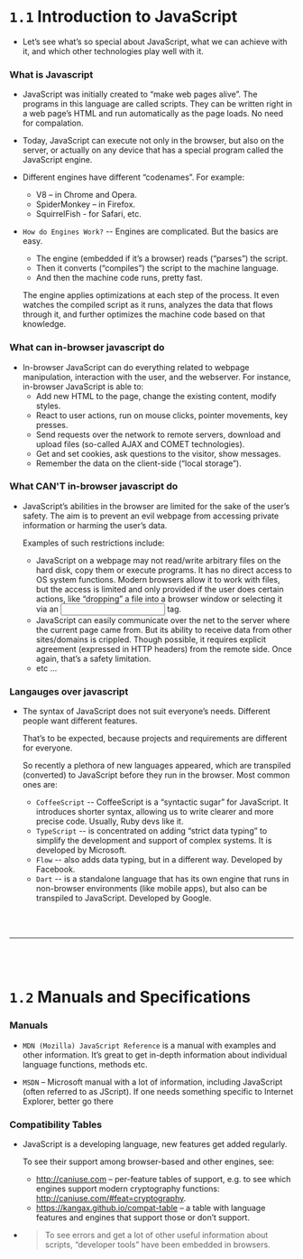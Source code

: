# `1.1` Introduction to JavaScript

- Let’s see what’s so special about JavaScript, what we can achieve with it, and which other technologies play well with it.

### What is Javascript

- JavaScript was initially created to “make web pages alive”. The programs in this language are called scripts. They can be written right in a web page’s HTML and run automatically as the page loads. No need for compalation.

- Today, JavaScript can execute not only in the browser, but also on the server, or actually on any device that has a special program called the JavaScript engine.

- Different engines have different “codenames”. For example:
  - V8 – in Chrome and Opera.
  - SpiderMonkey – in Firefox.
  - SquirrelFish - for Safari, etc.
 
- `How do Engines Work?` -- Engines are complicated. But the basics are easy.
  - The engine (embedded if it’s a browser) reads (“parses”) the script.
  - Then it converts (“compiles”) the script to the machine language.
  - And then the machine code runs, pretty fast.
  
  The engine applies optimizations at each step of the process. It even watches the compiled script as it runs, analyzes the data that flows through it, and further optimizes the machine code based on that knowledge.

### What can in-browser javascript do 

- In-browser JavaScript can do everything related to webpage manipulation, interaction with the user, and the webserver. For instance, in-browser JavaScript is able to:
  - Add new HTML to the page, change the existing content, modify styles.
  - React to user actions, run on mouse clicks, pointer movements, key presses.
  - Send requests over the network to remote servers, download and upload files (so-called AJAX and COMET technologies).
  - Get and set cookies, ask questions to the visitor, show messages.
  - Remember the data on the client-side (“local storage”).

### What CAN'T in-browser javascript do 

- JavaScript’s abilities in the browser are limited for the sake of the user’s safety. The aim is to prevent an evil webpage from accessing private information or harming the user’s data.

  Examples of such restrictions include:
  - JavaScript on a webpage may not read/write arbitrary files on the hard disk, copy them or execute programs. It has no direct access to OS system functions. Modern browsers allow it to work with files, but the access is limited and only provided if the user does certain actions, like “dropping” a file into a browser window or selecting it via an <input> tag.
  - JavaScript can easily communicate over the net to the server where the current page came from. But its ability to receive data from other sites/domains is crippled. Though possible, it requires explicit agreement (expressed in HTTP headers) from the remote side. Once again, that’s a safety limitation.
  - etc ...

### Langauges over javascript

- The syntax of JavaScript does not suit everyone’s needs. Different people want different features.

  That’s to be expected, because projects and requirements are different for everyone.

  So recently a plethora of new languages appeared, which are transpiled (converted) to JavaScript before they run in the browser. Most common ones are:
  - `CoffeeScript` -- CoffeeScript is a “syntactic sugar” for JavaScript. It introduces shorter syntax, allowing us to write clearer and more precise code. Usually, Ruby devs like it.
  - `TypeScript` -- is concentrated on adding “strict data typing” to simplify the development and support of complex systems. It is developed by Microsoft.
  - `Flow` --  also adds data typing, but in a different way. Developed by Facebook.
  - `Dart` -- is a standalone language that has its own engine that runs in non-browser environments (like mobile apps), but also can be transpiled to JavaScript. Developed by Google.
  
<br>
<br>

---

<br>
<br>

# `1.2` Manuals and Specifications

### Manuals

- `MDN (Mozilla) JavaScript Reference` is a manual with examples and other information. It’s great to get in-depth information about individual language functions, methods etc.

- `MSDN` – Microsoft manual with a lot of information, including JavaScript (often referred to as JScript). If one needs something specific to Internet Explorer, better go there

### Compatibility Tables

- JavaScript is a developing language, new features get added regularly.

  To see their support among browser-based and other engines, see:
  
  - http://caniuse.com – per-feature tables of support, e.g. to see which engines support modern cryptography functions: http://caniuse.com/#feat=cryptography.
  - https://kangax.github.io/compat-table – a table with language features and engines that support those or don’t support.

- > To see errors and get a lot of other useful information about scripts, “developer tools” have been embedded in browsers.

